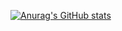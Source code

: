 [![Anurag's GitHub stats](https://github-readme-stats.vercel.app/api?username=ICEJM1020)](https://github.com/anuraghazra/github-readme-stats)

 

